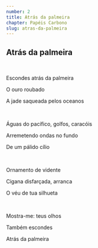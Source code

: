 ```yaml
---
number: 2
title: Atrás da palmeira
chapter: Papéis Carbono
slug: atras-da-palmeira
---
```


## **Atrás da palmeira**

&nbsp;

Escondes atrás da palmeira

O ouro roubado

A jade saqueada pelos oceanos

&nbsp;

Águas do pacífico, golfos, caracóis

Arremetendo ondas no fundo

De um pálido cílio

&nbsp;

Ornamento de vidente

Cigana disfarçada, arranca

O véu de tua silhueta

&nbsp;

Mostra-me: teus olhos

Também escondes

Atrás da palmeira
